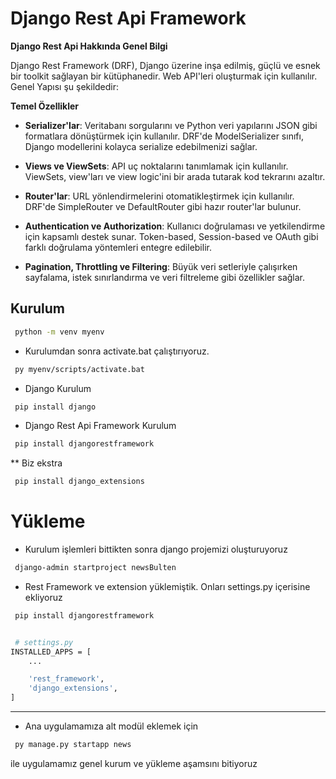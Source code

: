 # Django Rest Api Framework

**Django Rest Api Hakkında Genel Bilgi**

Django Rest Framework (DRF), Django üzerine inşa edilmiş, güçlü ve esnek bir toolkit sağlayan bir kütüphanedir. Web API'leri oluşturmak için kullanılır. 
Genel Yapısı şu şekildedir: 

**Temel Özellikler**

* **Serializer'lar**: Veritabanı sorgularını ve Python veri yapılarını JSON gibi formatlara dönüştürmek için kullanılır. DRF'de ModelSerializer sınıfı, Django modellerini kolayca serialize edebilmenizi sağlar.

* **Views ve ViewSets**: API uç noktalarını tanımlamak için kullanılır. ViewSets, view'ları ve view logic'ini bir arada tutarak kod tekrarını azaltır.

* **Router'lar**: URL yönlendirmelerini otomatikleştirmek için kullanılır. DRF'de SimpleRouter ve DefaultRouter gibi hazır router'lar bulunur.

* **Authentication ve Authorization**: Kullanıcı doğrulaması ve yetkilendirme için kapsamlı destek sunar. Token-based, Session-based ve OAuth gibi farklı doğrulama yöntemleri entegre edilebilir.

* **Pagination, Throttling ve Filtering**: Büyük veri setleriyle çalışırken sayfalama, istek sınırlandırma ve veri filtreleme gibi özellikler sağlar.



## Kurulum

```bash
 python -m venv myenv
```
* Kurulumdan sonra activate.bat çalıştırıyoruz. 

```bash
 py myenv/scripts/activate.bat
```
* Django Kurulum
```bash
 pip install django
```

* Django Rest Api Framework Kurulum
```bash
 pip install djangorestframework
```


** Biz ekstra
```bash
 pip install django_extensions
```
# Yükleme

* Kurulum işlemleri bittikten sonra django projemizi oluşturuyoruz

```bash
 django-admin startproject newsBulten
```

* Rest Framework ve extension yüklemiştik. Onları settings.py içerisine ekliyoruz
```bash
 pip install djangorestframework


 # settings.py
INSTALLED_APPS = [
    ...

    'rest_framework',
    'django_extensions',
]
```

------------------------------------------------------------------------------
* Ana uygulamamıza alt modül eklemek için 


```bash
 py manage.py startapp news
```

ile uygulamamız genel kurum ve yükleme aşamsını bitiyoruz




